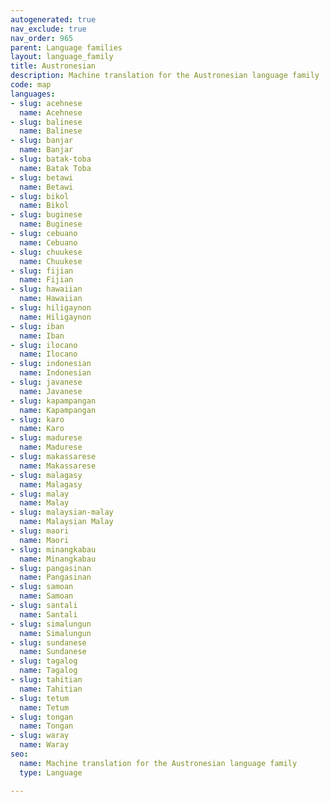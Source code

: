 ```yaml
---
autogenerated: true
nav_exclude: true
nav_order: 965
parent: Language families
layout: language_family
title: Austronesian
description: Machine translation for the Austronesian language family
code: map
languages:
- slug: acehnese
  name: Acehnese
- slug: balinese
  name: Balinese
- slug: banjar
  name: Banjar
- slug: batak-toba
  name: Batak Toba
- slug: betawi
  name: Betawi
- slug: bikol
  name: Bikol
- slug: buginese
  name: Buginese
- slug: cebuano
  name: Cebuano
- slug: chuukese
  name: Chuukese
- slug: fijian
  name: Fijian
- slug: hawaiian
  name: Hawaiian
- slug: hiligaynon
  name: Hiligaynon
- slug: iban
  name: Iban
- slug: ilocano
  name: Ilocano
- slug: indonesian
  name: Indonesian
- slug: javanese
  name: Javanese
- slug: kapampangan
  name: Kapampangan
- slug: karo
  name: Karo
- slug: madurese
  name: Madurese
- slug: makassarese
  name: Makassarese
- slug: malagasy
  name: Malagasy
- slug: malay
  name: Malay
- slug: malaysian-malay
  name: Malaysian Malay
- slug: maori
  name: Maori
- slug: minangkabau
  name: Minangkabau
- slug: pangasinan
  name: Pangasinan
- slug: samoan
  name: Samoan
- slug: santali
  name: Santali
- slug: simalungun
  name: Simalungun
- slug: sundanese
  name: Sundanese
- slug: tagalog
  name: Tagalog
- slug: tahitian
  name: Tahitian
- slug: tetum
  name: Tetum
- slug: tongan
  name: Tongan
- slug: waray
  name: Waray
seo:
  name: Machine translation for the Austronesian language family
  type: Language

---
```


